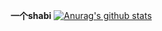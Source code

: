 **一个shabi**
[![Anurag's github stats](https://github-readme-stats.vercel.app/api?XYZ1024-alt=anuraghazra)](https://github.com/anuraghazra/github-readme-stats)
